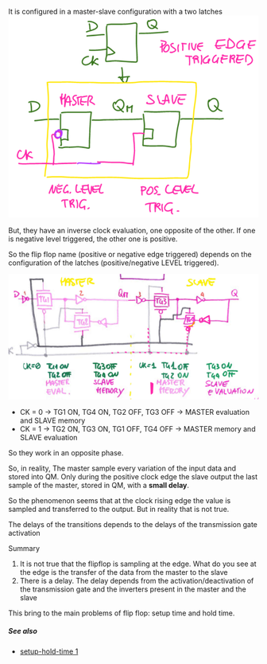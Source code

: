 It is configured in a master-slave configuration with a two latches
![](../media/Pasted%20image%2020230529105806.png)

But, they have an inverse clock evaluation, one opposite of the other.
If one is negative level triggered, the other one is positive. 

So the flip flop name (positive or negative edge triggered) depends on the configuration of the latches (positive/negative LEVEL triggered).

![](../media/Pasted%20image%2020230529111820.png)

- CK = 0    -> TG1 ON, TG4 ON, TG2 OFF, TG3 OFF  -> MASTER evaluation and SLAVE memory
- CK = 1     -> TG2 ON, TG3 ON, TG1 OFF, TG4 OFF -> MASTER memory and SLAVE evaluation

So they work in an opposite phase.

So, in reality, The master sample every variation of the input data and stored into QM. Only during the positive clock edge the slave output the last sample of the master, stored in QM, with a **small delay**.

So the phenomenon seems that at the clock rising edge the value is sampled and transferred to the output. But in reality that is not true. 

The delays of the transitions depends to the delays of the transmission gate activation

Summary
1. It is not true that the flipflop is sampling at the edge. What do you see at the edge is the transfer of the data from the master to the slave
2. There is a delay. The delay depends from the activation/deactivation of the transmission gate and the inverters present in the master and the slave

This bring to the main problems of flip flop: setup time and hold time.

##### See also
- [setup-hold-time 1](setup-hold-time%201.md)
